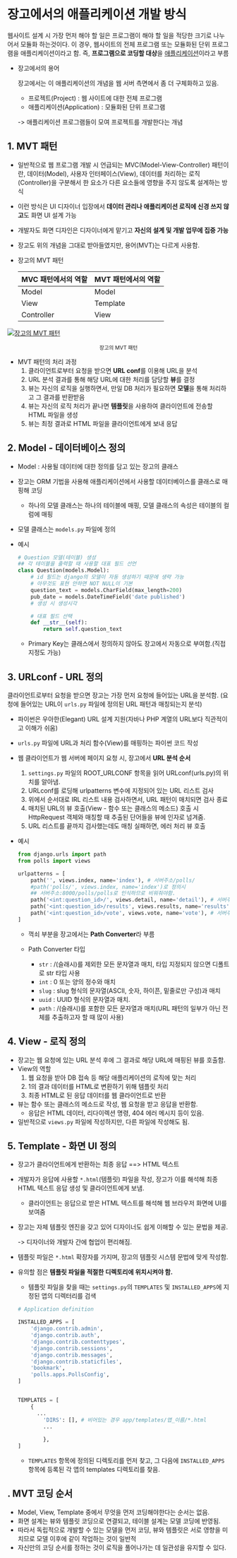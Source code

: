 # 장고에서의 애플리케이션 개발 방식

웹사이트 설계 시 가장 먼저 해야 할 일은 프로그램이 해야 할 일을 적당한 크기로 나누어서 모듈화 하는것이다. 이 경우, 웹사이트의 전체 프로그램 또는 모듈화된 단위 프로그램을 애플리케이션이라고 함. 즉, **프로그램으로 코딩할 대상**을 <u>애플리케이션</u>이라고 부름

* 장고에서의 용어

  장고에서는 이 애플리케이션의 개념을 웹 서버 측면에서 좀 더 구체화하고 있음.

  * 프로젝트(Project) : 웹 사이트에 대한 전체 프로그램
  * 애플리케이션(Application) : 모듈화된 단위 프로그램

  -> 애플리케이션 프로그램들이 모여 프로젝트를 개발한다는 개념



## 1. MVT 패턴

* 일반적으로 웹 프로그램 개발 시 언급되는 MVC(Model-View-Controller) 패턴이란, 데이터(Model), 사용자 인터페이스(View), 데이터를 처리하는 로직(Controller)을 구분해서 한 요소가 다른 요소들에 영향을 주지 않도록 설계하는 방식

* 이런 방식은 UI 디자이너 입장에서 **데이터 관리나 애플리케이션 로직에 신경 쓰지 않고**도 화면 UI 설계 가능

* 개발자도 화면 디자인은 디자이너에게 맡기고 **자신의 설계 및 개발 업무에 집중 가능**

* 장고도 위의 개념을 그대로 받아들였지만, 용어(MVT)는 다르게 사용함.

* 장고의 MVT 패턴

  | MVC 패턴에서의 역할 | MVT 패턴에서의 역할 |
  | ------------------- | ------------------- |
  | Model               | Model               |
  | View                | Template            |
  | Controller          | View                |

  

[![장고의 MVT 패턴](https://img1.daumcdn.net/thumb/R1280x0/?scode=mtistory2&fname=https%3A%2F%2Fblog.kakaocdn.net%2Fdn%2FpdQ3m%2FbtqwhTpC3gU%2FvXB2IGfXViX7cGFQgXjlR1%2Fimg.png)](https://butter-shower.tistory.com/49)

<center><small>장고의 MVT 패턴</small></center>

* MVT 패턴의 처리 과정
  1. 클라이언트로부터 요청을 받으면 **URL conf**를 이용해 URL을 분석
  2. URL 분석 결과를 통해 해당 URL에 대한 처리를 담당할 **뷰**를 결정
  3. 뷰는 자신의 로직을 실행하면서, 만일 DB 처리가 필요하면 **모델**을 통해 처리하고 그 결과를 반환받음
  4. 뷰는 자신의 로직 처리가 끝나면 **템플릿**을 사용하여 클라이언트에 전송할 HTML 파일을 생성
  5. 뷰는 최정 결과로 HTML 파일을 클라이언트에게 보내 응답



## 2. Model - 데이터베이스 정의

* Model : 사용될 데이터에 대한 정의를 담고 있는 장고의 클래스

* 장고는 ORM 기법을 사용해 애플리케이션에서 사용할 데이터베이스를 클래스로 매핑해 코딩

  * 하나의 모델 클래스는 하나의 테이블에 매핑, 모델 클래스의 속성은 테이블의 컬럼에 매핑

* 모델 클래스는 `models.py` 파일에 정의

* 예시

  ```python
  # Question 모델(테이블) 생성
  ## 각 테이블을 출력할 때 사용할 대표 필드 선언
  class Question(models.Model):
      # id 필드는 django의 모델이 자동 생성하기 때문에 생략 가능
      # 아무것도 표현 안하면 NOT NULL이 기본
      question_text = models.CharField(max_length=200)
      pub_date = models.DateTimeField('date published')
      # 생성 시 생성시각
  
      # 대표 필드 선택
      def __str__(self):
          return self.question_text
  ```

  * Primary Key는 클래스에서 정의하지 않아도 장고에서 자동으로 부여함.(직접 지정도 가능)

  

## 3. URLconf - URL 정의

클라이언트로부터 요청을 받으면 장고는 가장 먼저 요청에 들어있는 URL을 분석함. (요청에 들어있는 URL이 `urls.py` 파일에 정의된 URL 패턴과 매칭되는지 분석)

* 파이썬은 우아한(Elegant) URL 설계 지원(자바나 PHP 계열의 URL보다 직관적이고 이해가 쉬움)
* `urls.py` 파일에 URL과 처리 함수(View)를 매핑하는 파이썬 코드 작성

* 웹 클라이언트가 웹 서버에 페이지 요청 시, 장고에서 **URL 분석 순서**

  1. `settings.py` 파일의 ROOT_URLCONF 항목을 읽어 URLconf(urls.py)의 위치를 알아냄.
  2. URLconf를 로딩해 urlpatterns 변수에 지정되어 있는 URL 리스트 검사
  3. 위에서 순서대로 IRL 리스트 내용 검사하면서, URL 패턴이 매치되면 검사 종료
  4. 매치된 URL의 뷰 호출(View - 함수 또는 클래스의 메소드) 호출 시 HttpRequest 객체와 매칭할 때 추출된 단어들을 뷰에 인자로 넘겨줌.
  5. URL 리스트를 끝까지 검사했는데도 매칭 실패하면, 에러 처리 뷰 호출

* 예시

  ```python
  from django.urls import path
  from polls import views
  
  urlpatterns = [
      path('', views.index, name='index'), # 서버주소/polls/
      #path('polls/', views.index, name='index')로 정의시
      ## 서버주소:8000/polls/polls로 인식하므로 비워줘야함.
      path('<int:question_id>/', views.detail, name='detail'), # 서버주소/polls/<질문 id>
      path('<int:question_id>/results', views.results, name='results'), # 서버주소/polls/<질문 id>/results
      path('<int:question_id>/vote', views.vote, name='vote'), # 서버주소/polls/<질문 id>/vote
  ]
  ```

  * 꺽쇠 부분을 장고에서는 **Path Converter**라 부름

  * Path Converter 타입

    * `str` : /(슬래시)를 제외한 모든 문자열과 매치, 타입 지정되지 않으면 디폴트로 str 타입 사용
    * `int` : 0 또는 양의 정수와 매치
    * `slug` : slug 형식의 문자열(ASCII, 숫자, 하이픈, 밑줄로만 구성)과 매치
    * `uuid` : UUID 형식의 문자열과 매치.
    * `path` : /(슬래시)를 포함한 모든 문자열과 매치(URL 패턴의 일부가 아닌 전체를 추출하고자 할 때 많이 사용)

    

## 4. View - 로직 정의

* 장고는 웹 요청에 있는 URL 분석 후에 그 결과로 해당 URL에 매핑된 뷰를 호출함.
* View의 역할 
  1. 웹 요청을 받아 DB 접속 등 해당 애플리케이션의 로직에 맞는 처리 
  2.  1의 결과 데이터를 HTML로 변환하기 위해 템플릿 처리
  3. 최종 HTML로 된 응답 데이터를 웹 클라이언트로 반환
* 뷰는 함수 또는 클래스의 메소드로 작성, 웹 요청을 받고 응답을 반환함.
  * 응답은 HTML 데이터, 리다이렉션 명령, 404 에러 메시지 등이 있음.
* 일반적으로 `views.py` 파일에 작성하지만, 다른 파일에 작성해도 됨.





## 5. Template - 화면 UI 정의

* 장고가 클라이언트에게 반환하는 최종 응답 ==> HTML 텍스트

* 개발자가 응답에 사용할 `*.html`(템플릿) 파일을 작성, 장고가 이를 해석해 최종 HTML 텍스트 응답 생성 및 클라이언트에게 보냄.

  * 클라이언트는 응답으로 받은 HTML 텍스트를 해석해 웹 브라우저 화면에 UI를 보여줌

* 장고는 자체 템플릿 엔진을 갖고 있어 디자이너도 쉽게 이해할 수 있는 문법을 제공.

  -> 디자이너와 개발자 간에 협업이 편리해짐.

* 템플릿 파일은 `*.html` 확장자를 가지며, 장고의 템플릿 시스템 문법에 맞게 작성함.

* 유의할 점은 **템플릿 파일을 적절한 디렉토리에 위치시켜야 함.**

  * 템플릿 파일을 찾을 때는 `settings.py`의 `TEMPLATES` 및 `INSTALLED_APPS`에 지정된 앱의 디렉터리를 검색

  ```python
  # Application definition
  
  INSTALLED_APPS = [
      'django.contrib.admin',
      'django.contrib.auth',
      'django.contrib.contenttypes',
      'django.contrib.sessions',
      'django.contrib.messages',
      'django.contrib.staticfiles',
      'bookmark',
      'polls.apps.PollsConfig',
  ]
  
  
  TEMPLATES = [
      {
  		...
          'DIRS': [], # 비어있는 경우 app/templates/앱_이름/*.html
          ...
          
          },
  ]
  ```

  * `TEMPLATES` 항목에 정의된 디렉토리를 먼저 찾고, 그 다음에 `INSTALLED_APPS` 항목에 등록된 각 앱의 templates 디렉토리를 찾음.

  

## . MVT 코딩 순서

* Model, View, Template 중에서 무엇을 먼저 코딩해야한다는 순서는 없음.
* 화면 설계는 뷰와 템플릿 코딩으로 연결되고, 테이블 설계는 모델 코딩에 반영됨.
* 따라서 독립적으로 개발할 수 있는 모델을 먼저 코딩, 뷰와 템플릿은 서로 영향을 미치므로 모델 이후에 같이 작업하는 것이 일반적
* 자신만의 코딩 순서를 정하는 것이 로직을 풀어나가는 데 일관성을 유지할 수 있다. 



